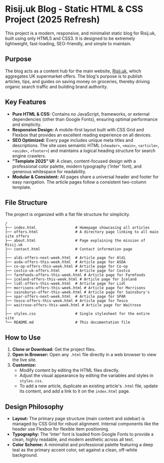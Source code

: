 # Risij.uk Blog - Static HTML & CSS Project (2025 Refresh)

This project is a modern, responsive, and minimalist static blog for Risij.uk, built using only HTML5 and CSS3. It is designed to be extremely lightweight, fast-loading, SEO-friendly, and simple to maintain.

## Purpose

The blog acts as a content hub for the main website, [Risij.uk](https://risij.uk), which aggregates UK supermarket offers. The blog's purpose is to publish articles, tips, and guides on saving money on groceries, thereby driving organic search traffic and building brand authority.

## Key Features

- **Pure HTML & CSS:** Contains no JavaScript, frameworks, or external dependencies (other than Google Fonts), ensuring optimal performance and simplicity.
- **Responsive Design:** A mobile-first layout built with CSS Grid and Flexbox that provides an excellent reading experience on all devices.
- **SEO Optimized:** Every page includes unique meta titles and descriptions. The site uses semantic HTML (`<header>`, `<main>`, `<article>`, `<aside>`, `<footer>`) and maintains a logical heading structure for search engine crawlers.
- **"Template 2025" UI:** A clean, content-focused design with a professional color palette, modern typography ('Inter' font), and generous whitespace for readability.
- **Modular & Consistent:** All pages share a universal header and footer for easy navigation. The article pages follow a consistent two-column template.

## File Structure

The project is organized with a flat file structure for simplicity.

```
/
├── index.html                  # Homepage showcasing all articles
├── offers.html                 # A directory page linking to all main site offers
├── about.html                  # Page explaining the mission of Risij.uk
├── contact.html                # Contact information page
│
├── aldi-offers-next-week.html  # Article page for Aldi
├── asda-offers-this-week.html  # Article page for ASDA
├── co-op-offers-this-week.html # Article page for Co-op
├── costco-uk-offers.html       # Article page for Costco
├── farmfoods-offers-this-week.html # Article page for Farmfoods
├── iceland-offers-this-week.html # Article page for Iceland
├── lidl-offers-this-week.html  # Article page for Lidl
├── morrisons-offers-this-week.html # Article page for Morrisons
├── sainsburys-offer-this-week.html # Article page for Sainsbury's
├── spar-offers-next-week.html  # Article page for SPAR
├── tesco-offers-this-week.html # Article page for Tesco
├── waitrose-offers-this-week.html # Article page for Waitrose
│
├── styles.css                  # Single stylesheet for the entire site
└── README.md                   # This documentation file
```

## How to Use

1.  **Clone or Download:** Get the project files.
2.  **Open in Browser:** Open any `.html` file directly in a web browser to view the live site.
3.  **Customize:**
    *   Modify content by editing the HTML files directly.
    *   Adjust the visual appearance by editing the variables and styles in `styles.css`.
    *   To add a new article, duplicate an existing article's `.html` file, update its content, and add a link to it on the `index.html` page.

## Design Philosophy

- **Layout:** The primary page structure (main content and sidebar) is managed by CSS Grid for robust alignment. Internal components like the header use Flexbox for flexible item positioning.
- **Typography:** The 'Inter' font is loaded from Google Fonts to provide a clean, highly readable, and modern aesthetic across all text.
- **Color Scheme:** A minimalist and professional palette featuring a deep teal as the primary accent color, set against a clean, off-white background.
